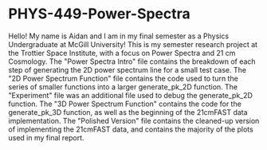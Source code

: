# PHYS-449-Power-Spectra

Hello! My name is Aidan and I am in my final semester as a Physics Undergraduate at McGill University! This is my semester research project at the Trottier Space Institute, with a focus on Power Spectra and 21 cm Cosmology. The "Power Spectra Intro" file contains the breakdown of each step of generating the 2D power spectrum line for a small test case. The "2D Power Spectrum Function" file contains the code used to turn the series of smaller functions into a larger generate_pk_2D function. The "Experiment" file was an additional file used to debug the generate_pk_2D function. The "3D Power Spectrum Function" contains the code for the generate_pk_3D function, as well as the beginning of the 21cmFAST data implementation. The "Polished Version" file contains the cleaned-up version of implementing the 21cmFAST data, and contains the majority of the plots used in my final report.

